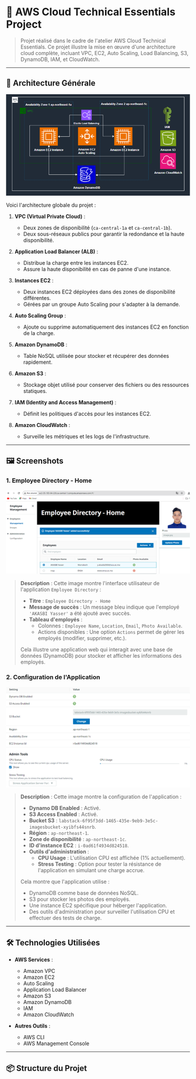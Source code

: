 # 🚀 AWS Cloud Technical Essentials Project

> Projet réalisé dans le cadre de l'atelier AWS Cloud Technical Essentials. Ce projet illustre la mise en œuvre d'une architecture cloud complète, incluant VPC, EC2, Auto Scaling, Load Balancing, S3, DynamoDB, IAM, et CloudWatch.

---

## 🧩 Architecture Générale

![Architecture](docs/architecture.PNG)

Voici l'architecture globale du projet :

1. **VPC (Virtual Private Cloud)** :
   - Deux zones de disponibilité (`ca-central-1a` et `ca-central-1b`).
   - Deux sous-réseaux publics pour garantir la redondance et la haute disponibilité.

2. **Application Load Balancer (ALB)** :
   - Distribue la charge entre les instances EC2.
   - Assure la haute disponibilité en cas de panne d'une instance.

3. **Instances EC2** :
   - Deux instances EC2 déployées dans des zones de disponibilité différentes.
   - Gérées par un groupe Auto Scaling pour s'adapter à la demande.

4. **Auto Scaling Group** :
   - Ajoute ou supprime automatiquement des instances EC2 en fonction de la charge.

5. **Amazon DynamoDB** :
   - Table NoSQL utilisée pour stocker et récupérer des données rapidement.

6. **Amazon S3** :
   - Stockage objet utilisé pour conserver des fichiers ou des ressources statiques.

7. **IAM (Identity and Access Management)** :
   - Définit les politiques d'accès pour les instances EC2.

8. **Amazon CloudWatch** :
   - Surveille les métriques et les logs de l'infrastructure.

---

## 🖼️ Screenshots

### 1. Employee Directory - Home
![Employee Directory](docs/employee-directory.PNG)
> **Description** : Cette image montre l'interface utilisateur de l'application `Employee Directory` :
> - **Titre** : `Employee Directory - Home`
> - **Message de succès** : Un message bleu indique que l'employé `'AKASBI Yasser'` a été ajouté avec succès.
> - **Tableau d'employés** :
>   - Colonnes : `Employee Name`, `Location`, `Email`, `Photo Available`.
>   - Actions disponibles : Une option `Actions` permet de gérer les employés (modifier, supprimer, etc.).
> 
> Cela illustre une application web qui interagit avec une base de données (DynamoDB) pour stocker et afficher les informations des employés.

### 2. Configuration de l'Application
![Configuration](docs/app-settings.PNG)
> **Description** : Cette image montre la configuration de l'application :
> - **Dynamo DB Enabled** : Activé.
> - **S3 Access Enabled** : Activé.
> - **Bucket S3** : `labstack-6f95f3dd-1465-435e-9eb9-3e5c-imagesbucket-xyibfs44snrb`.
> - **Région** : `ap-northeast-1`.
> - **Zone de disponibilité** : `ap-northeast-1c`.
> - **ID d'instance EC2** : `i-0ad61f4934d824518`.
> - **Outils d'administration** :
>   - **CPU Usage** : L'utilisation CPU est affichée (1% actuellement).
>   - **Stress Testing** : Option pour tester la résistance de l'application en simulant une charge accrue.
> 
> Cela montre que l'application utilise :
> - DynamoDB comme base de données NoSQL.
> - S3 pour stocker les photos des employés.
> - Une instance EC2 spécifique pour héberger l'application.
> - Des outils d'administration pour surveiller l'utilisation CPU et effectuer des tests de charge.

---

## 🛠️ Technologies Utilisées

- **AWS Services** :
  - Amazon VPC
  - Amazon EC2
  - Auto Scaling
  - Application Load Balancer
  - Amazon S3
  - Amazon DynamoDB
  - IAM
  - Amazon CloudWatch

- **Autres Outils** :
  - AWS CLI
  - AWS Management Console

---

## 📦 Structure du Projet
